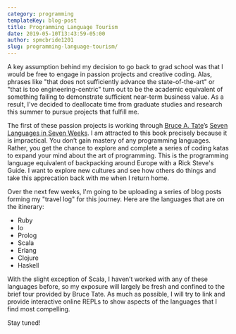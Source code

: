 ```yaml
---
category: programming
templateKey: blog-post
title: Programming Language Tourism
date: 2019-05-10T13:43:59-05:00
author: spmcbride1201
slug: programming-language-tourism/
---
```


A key assumption behind my decision to go back to grad school was that I would be free to engage in passion projects and creative coding. Alas, phrases like "that does not sufficiently advance the state-of-the-art" or "that is too engineering-centric" turn out to be the academic equivalent of something failing to demonstrate sufficient near-term business value. As a result, I've decided to deallocate time from graduate studies and research this summer to pursue projects that fulfill me.

The first of these passion projects is working through [Bruce A. Tate](https://x.com/redrapids)’s [Seven Languages in Seven Weeks](https://pragprog.com/book/btlang/seven-languages-in-seven-weeks). I am attracted to this book precisely because it is impractical. You don’t gain mastery of any programming languages. Rather, you get the chance to explore and complete a series of coding katas to expand your mind about the art of programming. This is the programming language equivalent of backpacking around Europe with a Rick Steve's Guide. I want to explore new cultures and see how others do things and take this apprecation back with me when I return home.

Over the next few weeks, I'm going to be uploading a series of blog posts forming my "travel log" for this journey. Here are the languages that are on the itinerary:

- Ruby
- Io
- Prolog
- Scala
- Erlang
- Clojure
- Haskell

With the slight exception of Scala, I haven’t worked with any of these languages before, so my exposure will largely be fresh and confined to the brief tour provided by Bruce Tate. As much as possible, I will try to link and provide interactive online REPLs to show aspects of the languages that I find most compelling.

Stay tuned!
